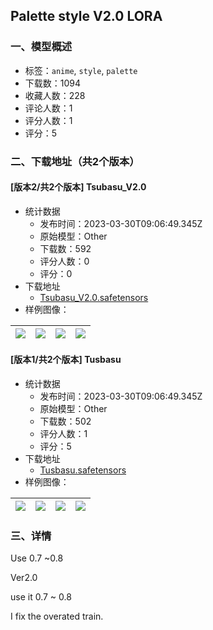 ## Palette style V2.0 LORA
### 一、模型概述

- 标签：`anime`, `style`, `palette`
- 下载数：1094
- 收藏人数：228
- 评论人数：1
- 评分人数：1
- 评分：5

### 二、下载地址（共2个版本）

#### [版本2/共2个版本] Tsubasu_V2.0

- 统计数据
  - 发布时间：2023-03-30T09:06:49.345Z
  - 原始模型：Other
  - 下载数：592
  - 评分人数：0
  - 评分：0
- 下载地址
  - [Tsubasu_V2.0.safetensors](https://civitai.com/api/download/models/31798)
- 样例图像：

| <img src="https://image.civitai.com/xG1nkqKTMzGDvpLrqFT7WA/284515a9-ec2c-4ab9-a986-ecf3bad0f700/width=450/361727.jpeg" /> | <img src="https://image.civitai.com/xG1nkqKTMzGDvpLrqFT7WA/c56cd1dc-0536-42d7-7eb9-5d822d314e00/width=450/361726.jpeg" /> | <img src="https://image.civitai.com/xG1nkqKTMzGDvpLrqFT7WA/98f2071e-8cf9-407b-2f8d-1917403d6700/width=450/361725.jpeg" /> | <img src="https://image.civitai.com/xG1nkqKTMzGDvpLrqFT7WA/e961fb3b-2581-44a2-ee93-a1d3039b3c00/width=450/361724.jpeg" /> |
| ---- | ---- | ---- | ---- |

#### [版本1/共2个版本] Tusbasu

- 统计数据
  - 发布时间：2023-03-30T09:06:49.345Z
  - 原始模型：Other
  - 下载数：502
  - 评分人数：1
  - 评分：5
- 下载地址
  - [Tusbasu.safetensors](https://civitai.com/api/download/models/14954)
- 样例图像：

| <img src="https://image.civitai.com/xG1nkqKTMzGDvpLrqFT7WA/9ba34c5d-89c1-4448-2397-52b7381eb400/width=450/146610.jpeg" /> | <img src="https://image.civitai.com/xG1nkqKTMzGDvpLrqFT7WA/4d3cfaff-2328-4f81-18c8-2d8d4e73e800/width=450/146615.jpeg" /> | <img src="https://image.civitai.com/xG1nkqKTMzGDvpLrqFT7WA/43dc2bc6-7bf5-4dc7-07c3-97b0635aaa00/width=450/146614.jpeg" /> | <img src="https://image.civitai.com/xG1nkqKTMzGDvpLrqFT7WA/fabe94af-2721-4130-8f9f-44cb2039e900/width=450/146613.jpeg" /> |
| ---- | ---- | ---- | ---- |


### 三、详情
<p>Use 0.7 ~0.8</p><p></p><p>Ver2.0</p><p>use it 0.7 ~ 0.8</p><p></p><p>I fix the overated train.</p><p></p>